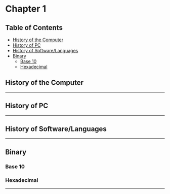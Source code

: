 # Chapter 1

## Table of Contents
  - [History of the Computer]()
  - [History of PC]()
  - [History of Software/Languages]()
  - [Binary]()
    - [Base 10]()
    - [Hexadecimal]()

## History of the Computer

---
## History of PC

---
## History of Software/Languages

---
## Binary

### Base 10

### Hexadecimal

---
